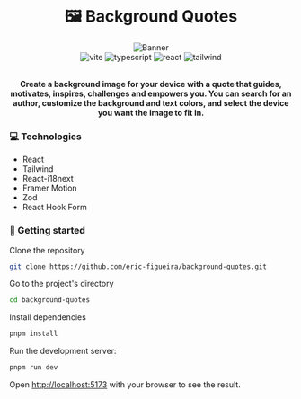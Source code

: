 <h1 align="center" style="font-weight: bold;">🖼 Background Quotes</h1>

<div align="center">
  <img src="https://github.com/user-attachments/assets/4dddf1cb-e183-4f0d-bf38-df10f1fa35fe" alt="Banner"/>
</div>

<div align="center">
  <img src="https://img.shields.io/badge/Vite-646CFF?logo=vite&logoColor=fff&style=for-the-badge" alt="vite"/>
  <img src="https://img.shields.io/badge/typescript-%23007ACC.svg?style=for-the-badge&logo=typescript&logoColor=white" alt="typescript"/>
  <img src="https://img.shields.io/badge/React-61DAFB.svg?style=for-the-badge&logo=React&logoColor=black" alt="react"/>
  <img src="https://img.shields.io/badge/Tailwind%20CSS-06B6D4.svg?style=for-the-badge&logo=Tailwind-CSS&logoColor=white" alt="tailwind"/>
</div>

<br />

<p align="center">
  <b>Create a background image for your device with a quote that guides, motivates, inspires, challenges and empowers you. You can search for an author, customize the background and text colors, and select the device you want the image to fit in.</b>
</p>

<h3 id="technologies">💻 Technologies</h3>

- React
- Tailwind
- React-i18next
- Framer Motion
- Zod
- React Hook Form

<h3 id="started">🚀 Getting started</h3>

<p>Clone the repository</p>

```bash
git clone https://github.com/eric-figueira/background-quotes.git
```

<p>Go to the project's directory</p>

```bash
cd background-quotes
```

<p>Install dependencies</p>

```bash
pnpm install
```

<p>Run the development server:</p>

```bash
pnpm run dev
```

Open [http://localhost:5173](http://localhost:5173) with your browser to see the result.
